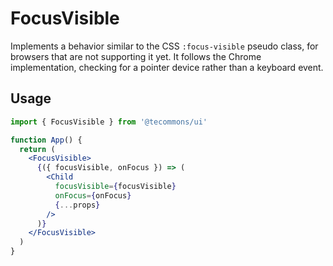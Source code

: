 # FocusVisible

Implements a behavior similar to the CSS `:focus-visible` pseudo class, for
browsers that are not supporting it yet. It follows the Chrome implementation,
checking for a pointer device rather than a keyboard event.

## Usage

```jsx
import { FocusVisible } from '@tecommons/ui'

function App() {
  return (
    <FocusVisible>
      {({ focusVisible, onFocus }) => (
        <Child
          focusVisible={focusVisible}
          onFocus={onFocus}
          {...props}
        />
      )}
    </FocusVisible>
  )
}
```
